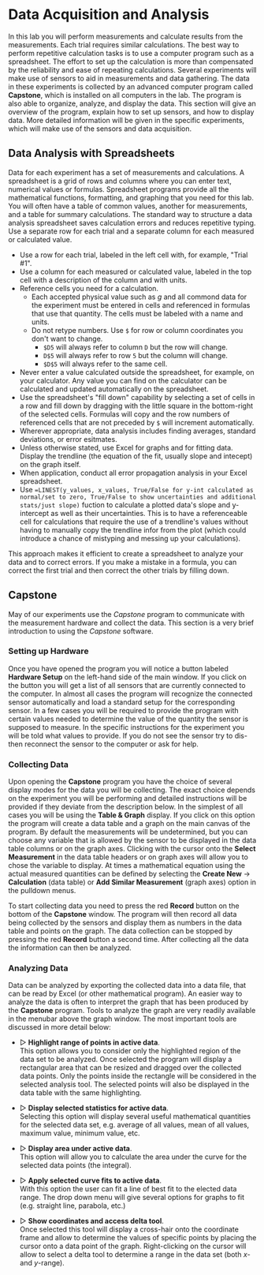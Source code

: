 # Data Acquisition and Analysis

In this lab you will perform measurements and calculate results from the measurements. Each trial requires similar calculations. The best way to perform repetitive calculation tasks is to use a computer program such as a spreadsheet. The effort to set up the calculation is more than compensated by the reliability and ease of repeating calculations. Several experiments will make use of sensors to aid in measurements and data gathering. The data in these experiments is collected by an advanced computer program called **Capstone**, which is installed on all computers in the lab. The program is also able to organize, analyze, and display the data. This section will give an overview of the program, explain how to set up sensors, and how to display data. More detailed information will be given in the specific experiments, which will make use of the sensors and data acquisition.

## Data Analysis with Spreadsheets

Data for each experiment has a set of measurements and calculations.
A spreadsheet is a grid of rows and columns where you can enter text, numerical values or formulas.
Spreadsheet programs provide all the mathematical functions, formatting, and graphing that you need for this lab.
You will often have a table of common values, another for measurements, and a table for summary calculations.
The standard way to structure a data analysis spreadsheet saves calculation errors and reduces repetitive typing.
Use a separate row for each trial and a separate column for each measured or calculated value.

- Use a row for each trial, labeled in the left cell with, for example, "Trial #1".
- Use a column for each measured or calculated value, labeled in the top cell with a description of the column and with units.
- Reference cells you need for a calculation.
  - Each accepted physical value such as $g$ and all commond data for the experiment must be entered in cells and referenced in formulas that use that quantity. The cells must be labeled with a name and units.
  - Do not retype numbers. Use `$` for row or column coordinates you don't want to change. 
    - `$D5` will always refer to column `D` but the row will change.
    - `D$5` will always refer to row `5` but the column will change. 
    - `$D$5` will always refer to the same cell.
- Never enter a value calculated outside the spreadsheet, for example, on your calculator. Any value you can find on the calculator can be calculated and updated automatically on the spreadsheet.
- Use the spreadsheet's "fill down" capability by selecting a set of cells in a row and fill down by dragging with the little square in the bottom-right of the selected cells. Formulas will copy and the row numbers of referenced cells that are not preceded by `$` will increment automatically.
- Wherever appropriate, data analysis includes finding averages, standard deviations, or error esitmates.
- Unless otherwise stated, use Excel for graphs and for fitting data. Display the trendline (the equation of the fit, usually slope and intecept) on the graph itself.
- When application, conduct all error propagation analysis in your Excel spreadsheet.
- Use `=LINEST(y_values, x_values, True/False for y-int calculated as normal/set to zero, True/False to show uncertainties and additional stats/just slope)` fuction to calculate a plotted data's slope and y-intercept as well as their uncertainties. This is to have a referenceable cell for calculations that require the use of a trendline's values without having to manually copy the trendline infor from the plot (which could introduce a chance of mistyping and messing up your calculations).

This approach makes it efficient to create a spreadsheet to analyze your data and to correct errors. If you make a mistake in a formula, you can correct the first trial and then correct the other trials by filling down.

## Capstone

May of our experiments use the *Capstone* program to communicate with the measurement hardware and collect the data. This section is a very brief introduction to using the *Capstone* software.

### Setting up Hardware

Once you have opened the program you will notice a button labeled **Hardware Setup** on the left-hand side of the main window. If you click on the button you will get a list of all sensors that are currently connected to the computer. In almost all cases the program will recognize the connected sensor automatically and load a standard setup for the corresponding sensor. In a few cases you will be required to provide the program with certain values needed to determine the value of the quantity the sensor is supposed to measure. In the specific instructions for the experiment you will be told what values to provide. If you do not see the sensor try to dis- then reconnect the sensor to the computer or ask for help.

### Collecting Data

Upon opening the **Capstone** program you have the choice of several display modes for the data you will be collecting. The exact choice depends on the experiment you will be performing and detailed instructions will be provided if they deviate from the description below. In the simplest of all cases you will be using the **Table & Graph** display. If you click on this option the program will create a data table and a graph on the main canvas of the program. By default the measurements will be undetermined, but you can choose any variable that is allowed by the sensor to be displayed in the data table columns or on the graph axes. Clicking with the cursor onto the **Select Measurement** in the data table headers or on graph axes will allow you to chose the variable to display. At times a mathematical equation using the actual measured quantities can be defined by selecting the **Create New** → **Calculation** (data table) or **Add Similar Measurement** (graph axes) option in the pulldown menus.

To start collecting data you need to press the red **Record** button on the bottom of the **Capstone** window. The program will then record all data being collected by the sensors and display them as numbers in the data table and points on the graph. The data collection can be stopped by pressing the red **Record** button a second time. After collecting all the data the information can then be analyzed.

### Analyzing Data

Data can be analyzed by exporting the collected data into a data file, that can be read by Excel (or other mathematical program). An easier way to analyze the data is often to interpret the graph that has been produced by the **Capstone** program. Tools to analyze the graph are very readily available in the menubar above the graph window. The most important tools are discussed in more detail below:

- ▷ **Highlight range of points in active data**.  
  This option allows you to consider only the highlighted region of the data set to be analyzed. Once selected the program will display a rectangular area that can be resized and dragged over the collected data points. Only the points inside the rectangle will be considered in the selected analysis tool. The selected points will also be displayed in the data table with the same highlighting.

- ▷ **Display selected statistics for active data**.  
  Selecting this option will display several useful mathematical quantities for the selected data set, e.g. average of all values, mean of all values, maximum value, minimum value, etc.

- ▷ **Display area under active data**.  
  This option will allow you to calculate the area under the curve for the selected data points (the integral).

- ▷ **Apply selected curve fits to active data**.  
  With this option the user can fit a line of best fit to the elected data range. The drop down menu will give several options for graphs to fit (e.g. straight line, parabola, etc.)

- ▷ **Show coordinates and access delta tool**.  
  Once selected this tool will display a cross-hair onto the coordinate frame and allow to determine the values of specific points by placing the cursor onto a data point of the graph. Right-clicking on the cursor will allow to select a delta tool to determine a range in the data set (both $x$- and $y$-range).